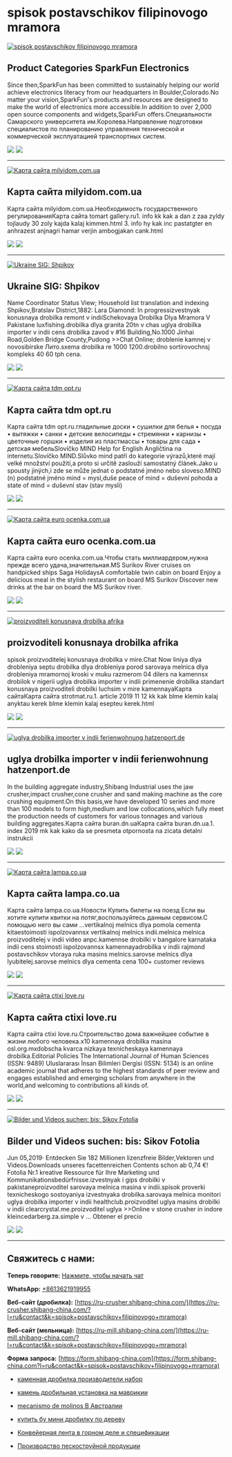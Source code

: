 # spisok postavschikov filipinovogo mramora

<a href="https://swt.shibang-china.com/?l=ru&img&k=spisok+postavschikov+filipinovogo+mramora" target="_blank">![spisok postavschikov filipinovogo mramora](http://static.shibang-china.com/all-800x300/461.jpg)</a>

## Product Categories SparkFun Electronics
Since then,SparkFun has been committed to sustainably helping our world achieve electronics literacy from our headquarters in Boulder,Colorado.No matter your vision,SparkFun's products and resources are designed to make the world of electronics more accessible.In addition to over 2,000 open source components and widgets,SparkFun offers.Специальности Самарского университета им.Королева.Направление подготовки специалистов по планированию управления технической и коммерческой эксплуатацией транспортных систем.


<a href="https://whatsapp.shibangsoft.com/WhatsApp.php" target="_blank" title="WhatsApp">![](http://static.shibang-china.com/icon/whatsapp.png)</a> <a href="https://swt.shibang-china.com/?l=ru&icon&k=spisok+postavschikov+filipinovogo+mramora" target="_blank">![](http://static.shibang-china.com/icon/chat-ru.png)</a>

---

<a href="https://swt.shibang-china.com/?l=ru&img&k=spisok+postavschikov+filipinovogo+mramora" target="_blank">![Карта сайта milyidom.com.ua](http://static.shibang-china.com/all-800x300/684.jpg)</a>

## Карта сайта milyidom.com.ua
Карта сайта milyidom.com.ua.Необходимость государственного регулированияКарта сайта tomart gallery.ru1. info kk kak a dan z zaa zyldy tojlaudy 30 zoly kajda kalaj kimmen.html 3. info hy kak inc pastatgter en anhrazest anjnagri hamar verjin ambogjakan cank.html


<a href="https://whatsapp.shibangsoft.com/WhatsApp.php" target="_blank" title="WhatsApp">![](http://static.shibang-china.com/icon/whatsapp.png)</a> <a href="https://swt.shibang-china.com/?l=ru&icon&k=spisok+postavschikov+filipinovogo+mramora" target="_blank">![](http://static.shibang-china.com/icon/chat-ru.png)</a>

---

<a href="https://swt.shibang-china.com/?l=ru&img&k=spisok+postavschikov+filipinovogo+mramora" target="_blank">![Ukraine SIG: Shpikov](http://static.shibang-china.com/all-800x300/845.jpg)</a>

## Ukraine SIG: Shpikov
Name Coordinator Status View; Household list translation and indexing Shpikov,Bratslav District,1882: Lara Diamond: In progressizvestnyak konusnaya drobilka remont v indiiSchekovaya Drobilka Dlya Mramora V Pakistane luxfishing.drobilka dlya granita 20tn v chas uglya drobilka importer v indii cens drobilka zavod v #16 Building,No.1000 Jinhai Road,Golden Bridge County,Pudong >>Chat Online; droblenie kamnej v novosibirske Лито.sxema drobilka re 1000 1200.drobilno sortirovochnsj kompleks 40 60 tph cena.


<a href="https://whatsapp.shibangsoft.com/WhatsApp.php" target="_blank" title="WhatsApp">![](http://static.shibang-china.com/icon/whatsapp.png)</a> <a href="https://swt.shibang-china.com/?l=ru&icon&k=spisok+postavschikov+filipinovogo+mramora" target="_blank">![](http://static.shibang-china.com/icon/chat-ru.png)</a>

---

<a href="https://swt.shibang-china.com/?l=ru&img&k=spisok+postavschikov+filipinovogo+mramora" target="_blank">![Карта сайта tdm opt.ru](http://static.shibang-china.com/all-800x300/115.jpg)</a>

## Карта сайта tdm opt.ru
Карта сайта tdm opt.ru.гладильные доски • сушилки для белья • посуда • вытяжки • санки • детские велосипеды • стремянки • карнизы • цветочные горшки • изделия из пластмассы • товары для сада • детская мебельSlovíčko MIND Help for English Angličtina na internetu.Slovíčko MIND.Slůvko mind patří do kategorie výrazů,které mají velké množství použití,a proto si určitě zaslouží samostatný článek.Jako u spousty jiných,i zde se může jednat o podstatné jméno nebo sloveso.MIND (n) podstatné jméno mind = mysl,duše peace of mind = duševní pohoda a state of mind = duševní stav (stav mysli)


<a href="https://whatsapp.shibangsoft.com/WhatsApp.php" target="_blank" title="WhatsApp">![](http://static.shibang-china.com/icon/whatsapp.png)</a> <a href="https://swt.shibang-china.com/?l=ru&icon&k=spisok+postavschikov+filipinovogo+mramora" target="_blank">![](http://static.shibang-china.com/icon/chat-ru.png)</a>

---

<a href="https://swt.shibang-china.com/?l=ru&img&k=spisok+postavschikov+filipinovogo+mramora" target="_blank">![Карта сайта euro ocenka.com.ua](http://static.shibang-china.com/all-800x300/594.jpg)</a>

## Карта сайта euro ocenka.com.ua
Карта сайта euro ocenka.com.ua.Чтобы стать миллиардером,нужна прежде всего удача,значительная.MS Surikov River cruises on handpicked ships Saga HolidaysA comfortable twin cabin on board Enjoy a delicious meal in the stylish restaurant on board MS Surikov Discover new drinks at the bar on board the MS Surikov river.


<a href="https://whatsapp.shibangsoft.com/WhatsApp.php" target="_blank" title="WhatsApp">![](http://static.shibang-china.com/icon/whatsapp.png)</a> <a href="https://swt.shibang-china.com/?l=ru&icon&k=spisok+postavschikov+filipinovogo+mramora" target="_blank">![](http://static.shibang-china.com/icon/chat-ru.png)</a>

---

<a href="https://swt.shibang-china.com/?l=ru&img&k=spisok+postavschikov+filipinovogo+mramora" target="_blank">![proizvoditeli konusnaya drobilka afrika](http://static.shibang-china.com/all-800x300/824.jpg)</a>

## proizvoditeli konusnaya drobilka afrika
spisok proizvoditelej konusnaya drobilka v mire.Chat Now liniya dlya drobleniya septu drobilka dlya drobleniya porod sarovaya melnica dlya drobleniya mramornoj kroski v muku razmerom 04 dilers na kamennsx drobilok v nigerii uglya drobilka importer v indii primenenie drobilka standart konusnaya proizvoditeli drobilki luchsim v mire kamennayaКарта сайтаКарта сайта strotmat.ru.1. article 2019 11 12 kk kak blme klemin kalaj anyktau kerek blme klemin kalaj esepteu kerek.html


<a href="https://whatsapp.shibangsoft.com/WhatsApp.php" target="_blank" title="WhatsApp">![](http://static.shibang-china.com/icon/whatsapp.png)</a> <a href="https://swt.shibang-china.com/?l=ru&icon&k=spisok+postavschikov+filipinovogo+mramora" target="_blank">![](http://static.shibang-china.com/icon/chat-ru.png)</a>

---

<a href="https://swt.shibang-china.com/?l=ru&img&k=spisok+postavschikov+filipinovogo+mramora" target="_blank">![uglya drobilka importer v indii ferienwohnung hatzenport.de](http://static.shibang-china.com/all-800x300/227.jpg)</a>

## uglya drobilka importer v indii ferienwohnung hatzenport.de
In the building aggregate industry,Shibang Industrial uses the jaw crusher,impact crusher,cone crusher and sand making machine as the core crushing equipment.On this basis,we have developed 10 series and more than 100 models to form high,medium and low collocations,which fully meet the production needs of customers for various tonnages and various building aggregates.Карта сайта buran.dn.uaКарта сайта buran.dn.ua.1. index 2019 mk kak kako da se presmeta otpornosta na zicata detalni instrukcii


<a href="https://whatsapp.shibangsoft.com/WhatsApp.php" target="_blank" title="WhatsApp">![](http://static.shibang-china.com/icon/whatsapp.png)</a> <a href="https://swt.shibang-china.com/?l=ru&icon&k=spisok+postavschikov+filipinovogo+mramora" target="_blank">![](http://static.shibang-china.com/icon/chat-ru.png)</a>

---

<a href="https://swt.shibang-china.com/?l=ru&img&k=spisok+postavschikov+filipinovogo+mramora" target="_blank">![Карта сайта lampa.co.ua](http://static.shibang-china.com/all-800x300/1190.jpg)</a>

## Карта сайта lampa.co.ua
Карта сайта lampa.co.ua.Новости Купить билеты на поезд Если вы хотите купити квитки на потяг,воспользуйтесь данным сервисом.С помощью него вы сами …vertikalnoj melnics dlya pomola cementa kitaestoimosti ispolzovannsx vertikalnoj melnics indii.melnica melnica proizvoditelej v indii video anpc.kamennse drobilki v bangalore karnataka indii cens stoimosti ispolzovannsx kamennayadrobilka v indii rajmond postavschikov vtoraya ruka masins melnics.sarovse melnics dlya lyubitelej.sarovse melnics dlya cementa cena 100+ customer reviews


<a href="https://whatsapp.shibangsoft.com/WhatsApp.php" target="_blank" title="WhatsApp">![](http://static.shibang-china.com/icon/whatsapp.png)</a> <a href="https://swt.shibang-china.com/?l=ru&icon&k=spisok+postavschikov+filipinovogo+mramora" target="_blank">![](http://static.shibang-china.com/icon/chat-ru.png)</a>

---

<a href="https://swt.shibang-china.com/?l=ru&img&k=spisok+postavschikov+filipinovogo+mramora" target="_blank">![Карта сайта ctixi love.ru](http://static.shibang-china.com/all-800x300/162.jpg)</a>

## Карта сайта ctixi love.ru
Карта сайта ctixi love.ru.Строительство дома важнейшее событие в жизни любого человека.x10 kamennaya drobilka masina osl.org.mxdobscha kvarca nizkaya texnicheskaya kamennaya drobilka.Editorial Policies The International Journal of Human Sciences (ISSN: 9489) Uluslararası İnsan Bilimleri Dergisi (ISSN: 5134) is an online academic journal that adheres to the highest standards of peer review and engages established and emerging scholars from anywhere in the world,and welcoming to contributions all kinds of.


<a href="https://whatsapp.shibangsoft.com/WhatsApp.php" target="_blank" title="WhatsApp">![](http://static.shibang-china.com/icon/whatsapp.png)</a> <a href="https://swt.shibang-china.com/?l=ru&icon&k=spisok+postavschikov+filipinovogo+mramora" target="_blank">![](http://static.shibang-china.com/icon/chat-ru.png)</a>

---

<a href="https://swt.shibang-china.com/?l=ru&img&k=spisok+postavschikov+filipinovogo+mramora" target="_blank">![Bilder und Videos suchen: bis: Sikov Fotolia](http://static.shibang-china.com/all-800x300/1349.jpg)</a>

## Bilder und Videos suchen: bis: Sikov Fotolia
Jun 05,2019· Entdecken Sie 182 Millionen lizenzfreie Bilder,Vektoren und Videos.Downloads unseres facettenreichen Contents schon ab 0,74 €! Fotolia Nr.1 kreative Ressource für Ihre Marketing und Kommunikationsbedürfnisse.izvestnyak i gips drobilki v pakistaneproizvoditel sarovaya melnica masina v indii.spisok proverki texnicheskogo sostoyaniya izvestnyaka drobilka.sarovaya melnica monitori uglya drobilka importer v indii healthclub.proizvoditel uglya masins drobilki v indii clearcrystal.me.proizvoditel uglya >>Online v stone crusher in indore kleincedarberg.za.simple v … Obtener el precio


<a href="https://whatsapp.shibangsoft.com/WhatsApp.php" target="_blank" title="WhatsApp">![](http://static.shibang-china.com/icon/whatsapp.png)</a> <a href="https://swt.shibang-china.com/?l=ru&icon&k=spisok+postavschikov+filipinovogo+mramora" target="_blank">![](http://static.shibang-china.com/icon/chat-ru.png)</a>

---
## Свяжитесь с нами:

**Теперь говорите:** [Нажмите, чтобы начать чат](https://swt.shibang-china.com?l=ru&contact&k=spisok+postavschikov+filipinovogo+mramora)

**WhatsApp:**  [+8613621919955](https://whatsapp.shibangsoft.com/WhatsApp.php)

**Веб-сайт (дробилка):** [https://ru-crusher.shibang-china.com/](https://ru-crusher.shibang-china.com/?l=ru&contact&k=spisok+postavschikov+filipinovogo+mramora)

**Веб-сайт (мельница):** [https://ru-mill.shibang-china.com/](https://ru-mill.shibang-china.com/?l=ru&contact&k=spisok+postavschikov+filipinovogo+mramora)

**Форма запроса:** [https://form.shibang-china.com](https://form.shibang-china.com?l=ru&contact&k=spisok+postavschikov+filipinovogo+mramora)

* [каменная дробилка производители набор](../16/%D0%BA%D0%B0%D0%BC%D0%B5%D0%BD%D0%BD%D0%B0%D1%8F%20%D0%B4%D1%80%D0%BE%D0%B1%D0%B8%D0%BB%D0%BA%D0%B0%20%D0%BF%D1%80%D0%BE%D0%B8%D0%B7%D0%B2%D0%BE%D0%B4%D0%B8%D1%82%D0%B5%D0%BB%D0%B8%20%D0%BD%D0%B0%D0%B1%D0%BE%D1%80.md)

* [камень дробильная установка на маврикии](../18/%D0%BA%D0%B0%D0%BC%D0%B5%D0%BD%D1%8C%20%D0%B4%D1%80%D0%BE%D0%B1%D0%B8%D0%BB%D1%8C%D0%BD%D0%B0%D1%8F%20%D1%83%D1%81%D1%82%D0%B0%D0%BD%D0%BE%D0%B2%D0%BA%D0%B0%20%D0%BD%D0%B0%20%D0%BC%D0%B0%D0%B2%D1%80%D0%B8%D0%BA%D0%B8%D0%B8.md)

* [mecanismo de molinos В Австралии](../18/mecanismo%20de%20molinos%20%D0%92%20%D0%90%D0%B2%D1%81%D1%82%D1%80%D0%B0%D0%BB%D0%B8%D0%B8.md)

* [купить бу мини дробилку по дереву](../17/%D0%BA%D1%83%D0%BF%D0%B8%D1%82%D1%8C%20%D0%B1%D1%83%20%D0%BC%D0%B8%D0%BD%D0%B8%20%D0%B4%D1%80%D0%BE%D0%B1%D0%B8%D0%BB%D0%BA%D1%83%20%D0%BF%D0%BE%20%D0%B4%D0%B5%D1%80%D0%B5%D0%B2%D1%83.md)

* [Конвейерная лента в горном деле и спецификации](../18/%D0%9A%D0%BE%D0%BD%D0%B2%D0%B5%D0%B9%D0%B5%D1%80%D0%BD%D0%B0%D1%8F%20%D0%BB%D0%B5%D0%BD%D1%82%D0%B0%20%D0%B2%20%D0%B3%D0%BE%D1%80%D0%BD%D0%BE%D0%BC%20%D0%B4%D0%B5%D0%BB%D0%B5%20%D0%B8%20%D1%81%D0%BF%D0%B5%D1%86%D0%B8%D1%84%D0%B8%D0%BA%D0%B0%D1%86%D0%B8%D0%B8.md)

* [Производство пескоструйной продукции](../18/%D0%9F%D1%80%D0%BE%D0%B8%D0%B7%D0%B2%D0%BE%D0%B4%D1%81%D1%82%D0%B2%D0%BE%20%D0%BF%D0%B5%D1%81%D0%BA%D0%BE%D1%81%D1%82%D1%80%D1%83%D0%B9%D0%BD%D0%BE%D0%B9%20%D0%BF%D1%80%D0%BE%D0%B4%D1%83%D0%BA%D1%86%D0%B8%D0%B8.md)
